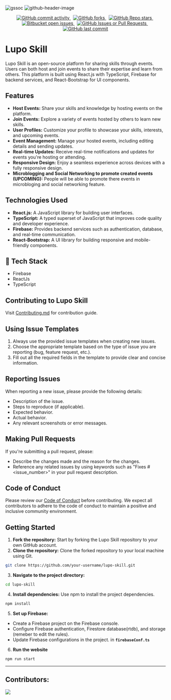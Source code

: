 ![gssoc](https://github.com/Tanay-ErrorCode/lupo-skill/assets/90561803/f76d8b71-4cb9-4fe5-9b6a-7ce2f73b7dbc)
![github-header-image](https://github.com/Tanay-ErrorCode/lupo-skill/assets/90561803/4a4493cb-5896-4b7a-9847-76187f46f40a)

<div align="center">
  <a href="https://github.com/Tanay-ErrorCode/lupo-skill" >
    <img src="https://img.shields.io/github/commit-activity/w/Tanay-ErrorCode/lupo-skill" alt="GitHub commit activity">
  </a>
  &nbsp;
  <a href="https://github.com/Tanay-ErrorCode/lupo-skill">
    <img src="https://img.shields.io/github/forks/Tanay-ErrorCode/lupo-skill" alt="GitHub forks">
  </a>
  &nbsp;
  <a href="https://github.com/Tanay-ErrorCode/lupo-skill">
    <img src="https://img.shields.io/github/stars/Tanay-ErrorCode/lupo-skill" alt="GitHub Repo stars">
  </a>
  &nbsp;
  <a href="https://github.com/Tanay-ErrorCode/lupo-skill">
    <img src="https://img.shields.io/github/issues/Tanay-ErrorCode/lupo-skill?color=royalblue" alt="Bitbucket open issues">
  </a>
  &nbsp;
  <a href="https://github.com/Tanay-ErrorCode/lupo-skill">
    <img src="https://img.shields.io/github/issues-pr/Tanay-ErrorCode/lupo-skill" alt="GitHub Issues or Pull Requests">
  </a>
  &nbsp;
  <a 
  href="https://github.com/Tanay-ErrorCode/lupo-skill">
    <img src="https://img.shields.io/github/last-commit/Tanay-ErrorCode/lupo-skill?color=crimson" alt="GitHub last commit">
  </a>








  
</div>

# Lupo Skill

Lupo Skill is an open-source platform for sharing skills through events. Users can both host and join events to share their expertise and learn from others. This platform is built using React.js with TypeScript, Firebase for backend services, and React-Bootstrap for UI components.





















## Features

- **Host Events:** Share your skills and knowledge by hosting events on the platform.
- **Join Events:** Explore a variety of events hosted by others to learn new skills.
- **User Profiles:** Customize your profile to showcase your skills, interests, and upcoming events.
- **Event Management:** Manage your hosted events, including editing details and sending updates.
- **Real-time Updates:** Receive real-time notifications and updates for events you're hosting or attending.
- **Responsive Design:** Enjoy a seamless experience across devices with a fully responsive design.
- **Microblogging and Social Networking to promote created events (UPCOMING):** People will be able to promote there events in microbloging and social networking feature.

## Technologies Used

- **React.js:** A JavaScript library for building user interfaces.
- **TypeScript:** A typed superset of JavaScript that improves code quality and developer experience.
- **Firebase:** Provides backend services such as authentication, database, and real-time communication.
- **React-Bootstrap:** A UI library for building responsive and mobile-friendly components.

## 📌 Tech Stack

- Firebase
- ReactJs
- TypeScript

## Contributing to Lupo Skill

Visit [Contributing.md](https://github.com/Tanay-ErrorCode/lupo-skill/blob/main/CONTRIBUTING.md) for contribution guide.

## Using Issue Templates

1. Always use the provided issue templates when creating new issues.
2. Choose the appropriate template based on the type of issue you are reporting (bug, feature request, etc.).
3. Fill out all the required fields in the template to provide clear and concise information.

## Reporting Issues

When reporting a new issue, please provide the following details:

- Description of the issue.
- Steps to reproduce (if applicable).
- Expected behavior.
- Actual behavior.
- Any relevant screenshots or error messages.

## Making Pull Requests

If you're submitting a pull request, please:

- Describe the changes made and the reason for the changes.
- Reference any related issues by using keywords such as "Fixes #<issue_number>" in your pull request description.

## Code of Conduct

Please review our [Code of Conduct](./CODE_OF_CONDUCT.md) before contributing. We expect all contributors to adhere to the code of conduct to maintain a positive and inclusive community environment.

## Getting Started

1. **Fork the repository:** Start by forking the Lupo Skill repository to your own GitHub account.
2. **Clone the repository:** Clone the forked repository to your local machine using Git.

```bash
git clone https://github.com/your-username/lupo-skill.git
```

3. **Navigate to the project directory:**

```bash
cd lupo-skill
```

4. **Install dependencies:** Use npm to install the project dependencies.

```bash
npm install
```

5. **Set up Firebase:**

- Create a Firebase project on the Firebase console.
- Configure Firebase authentication, Firestore database(rtdb), and storage (remeber to edit the rules).
- Update Firebase configurations in the project. in **`firebaseConf.ts`**

6. **Run the website**

```bash
npm run start
```

<hr/>

## Contributors:

<a href = "https://github.com/Tanay-ErrorCode/lupo-skill/graphs/contributors">
  <img src = "https://contrib.rocks/image?repo=Tanay-ErrorCode/lupo-skill"/>
</a>
